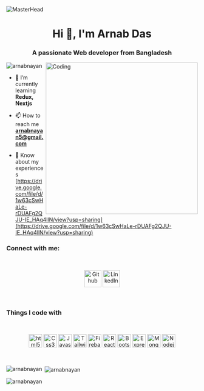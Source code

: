 ![MasterHead](https://i.ibb.co.com/DzkGgHp/Your-paragraph-text.png)
<h1 align="center">Hi 👋, I'm Arnab Das</h1>
<h3 align="center">A passionate Web developer from Bangladesh</h3>
<img align="right" alt="Coding" width="400" src="https://cdn.dribbble.com/users/1162077/screenshots/3848914/programmer.gif">
<p align="left"> <img src="https://komarev.com/ghpvc/?username=arnabnayan&label=Profile%20views&color=0e75b6&style=flat" alt="arnabnayan" /> </p>

- 🌱 I’m currently learning **Redux, Nextjs**

- 📫 How to reach me **arnabnayan5@gmail.com**

- 📄 Know about my experiences [https://drive.google.com/file/d/1w63cSwHaLe-rDUAFg2QJU-IE_HAq4llN/view?usp=sharing](https://drive.google.com/file/d/1w63cSwHaLe-rDUAFg2QJU-IE_HAq4llN/view?usp=sharing)

<h3 align="left">Connect with me:</h3>
<br />
<p align="center">
   <a href="https://github.com/ArnabNayan" target="_blank"><img height="45" alt="Github" src="https://img.shields.io/badge/GitHub-%2312100E.svg?&style=for-the-badge&logo=Github&logoColor=white" /></a> 
   <a href="https://www.linkedin.com/in/arnab-das-945ba2280/" target="_blank"><img height="45" alt="LinkedIn" src="https://img.shields.io/badge/linkedin-%230077B5.svg?&style=for-the-badge&logo=linkedin&logoColor=white" /></a> 
 
</p>
<br />

<h3>Things I code with</h3>
<br />
<p align="center">
   <img height="35" alt="html5" src="https://img.shields.io/badge/-HTML5-E34F26?style=flat-square&logo=html5&logoColor=white" />
   <img height="35" alt="Css3" src="https://img.shields.io/badge/CSS3-2088FF?style=flat-square&logo=css3&logoColor=white" />
  <img height="35" alt="Javascript" src="https://img.shields.io/badge/-Javascript-yellow?style=flat-square&logo=javascript&logoColor=white&altcolor="white" />
    <img height="35" alt="Tailwind Css" src="https://img.shields.io/badge/Tailwind%20Css-E10098?style=flat-square&logo=tailwind%20css&logoColor=white"/>
  <img height="35" alt="Firebase" src="https://img.shields.io/badge/Firebase-F9A03C?style=flat-square&logo=firebase&logoColor=white" />
  <img height="35" alt="React" src="https://img.shields.io/badge/-React-45b8d8?style=flat-square&logo=react&logoColor=white" />
   <img height="35" alt="Bootstrap" src="https://img.shields.io/badge/Bootstrap-430098?style=flat-square&logo=bootstrap&logoColor=white" />
   <img height="35" alt="Expressjs" src="https://img.shields.io/badge/Expressjs-FB542B?style=flat-square&logo=express&logoColor=white" />
  <img height="35" alt="MongoDB" src="https://img.shields.io/badge/-MongoDB-13aa52?style=flat-square&logo=mongodb&logoColor=white" />
  <img height="35" alt="Nodejs" src="https://img.shields.io/badge/-Nodejs-43853d?style=flat-square&logo=Node.js&logoColor=white" />
</p>
<br />
<p><img align="left" src="https://github-readme-stats.vercel.app/api/top-langs?username=arnabnayan&show_icons=true&locale=en&layout=compact" alt="arnabnayan" /></p>

<p>&nbsp;<img align="center" src="https://github-readme-stats.vercel.app/api?username=arnabnayan&show_icons=true&locale=en" alt="arnabnayan" /></p>

<p><img align="center" src="https://github-readme-streak-stats.herokuapp.com/?user=arnabnayan&" alt="arnabnayan" /></p>

